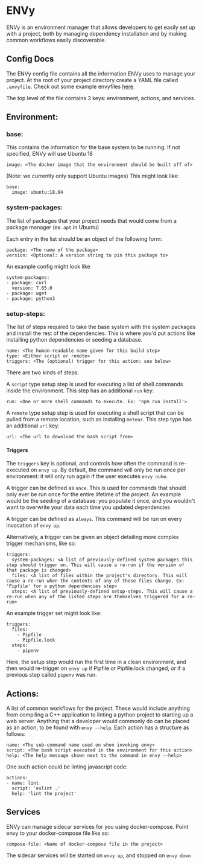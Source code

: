 ENVy
====

ENVy is an environment manager that allows developers to get easily set up with a project, both by managing dependency installation and by making common workflows easily discoverable.

## Config Docs
The ENVy config file contains all the information ENVy uses to manage your project. At the root of your project directory create a YAML file called `.envyfile`. Check out some example envyfiles [here](https://TODO.com).

The top level of the file contains 3 keys: environment, actions, and services.

## Environment:
### base:
This contains the information for the base system to be running. If not specified, ENVy will use Ubuntu 18

    image: <The docker image that the environment should be built off of>

(Note: we currently only support Ubuntu images)
This might look like:

    base:
      image: ubuntu:18.04

### system-packages:
The list of packages that your project needs that would come from a package manager (ex. `apt` in Ubuntu)

Each entry in the list should be an object of the following form:

    package: <The name of the package>
    version: <Optional: A version string to pin this package to>

An example config might look like

    system-packages:
    - package: curl
      version: 7.65.0
    - package: wget
    - package: python3

### setup-steps:
The list of steps required to take the base system with the system packages and install the rest of the dependencies. This is where you'd put actions like installing python dependencies or seeding a database.

    name: <The human-readable name given for this build step>
    type: <Either script or remote>
    triggers: <The (optional) trigger for this action: see below>

There are two kinds of steps.

A `script` type setup step is used for executing a list of shell commands inside the environment. This step has an additional `run` key:

    run: <One or more shell commands to execute. Ex: 'npm run install'>

A `remote` type setup step is used for executing a shell script that can be pulled from a remote location, such as installing `meteor`. This step type has an additional `url` key:

    url: <The url to download the bash script from>

#### Triggers
The `triggers` key is optional, and controls how often the command is re-executed on `envy up`. By default, the command will only be run once per environment: it will only run again if the user executes `envy nuke`.

A trigger can be defined as `once`. This is used for commands that should only ever be run once for the entire lifetime of the project. An example would be the seeding of a database: you populate it once, and you wouldn't want to overwrite your data each time you updated dependencies

A trigger can be defined as `always`. This command will be run on every invocation of `envy up`.

Alternatively, a trigger can be given an object detailing more complex trigger mechanisms, like so:

    triggers:
      system-packages: <A list of previously-defined system packages this step should trigger on. This will cause a re-run if the version of that package is changed>
      files: <A list of files within the project's directory. This will cause a re-run when the contents of any of those files change. Ex: 'Pipfile' for a python dependencies step>
      steps: <A list of previously-defined setup-steps. This will cause a re-run when any of the listed steps are themselves triggered for a re-run>

An example trigger set might look like:

    triggers:
      files:
        - Pipfile
        - Pipfile.lock
      steps:
        - pipenv

Here, the setup step would run the first time in a clean environment, and then would re-trigger on `envy up` if Pipfile or Pipfile.lock changed, *or* if a previous step called `pipenv` was run.

## Actions:
A list of common workflows for the project. These would include anything from compiling a C++ application to linting a python project to starting up a web server. Anything that a developer would commonly do can be placed as an action, to be found with `envy --help`. Each action has a structure as follows:

    name: <The sub-command name used on when invoking envy>
    script: <The bash script executed in the environment for this action>
    help: <The help message shown next to the command in envy --help>

One such action could be linting javascript code:

    actions:
    - name: lint
      script: 'eslint .'
      help: 'lint the project'

## Services
ENVy can manage sidecar services for you using docker-compose. Point envy to your docker-compose file like so:

    compose-file: <Name of docker-compose file in the project>

The sidecar services will be started on `envy up`, and stopped on `envy down`

